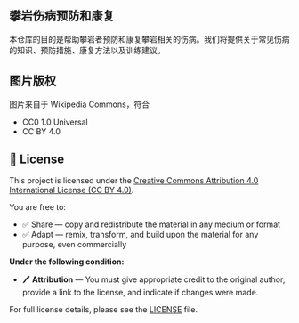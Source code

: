 ## 攀岩伤病预防和康复

本仓库的目的是帮助攀岩者预防和康复攀岩相关的伤病。我们将提供关于常见伤病的知识、预防措施、康复方法以及训练建议。

## 图片版权

图片来自于 Wikipedia Commons，符合

- CC0 1.0 Universal
- CC BY 4.0

## 📜 License

This project is licensed under the [Creative Commons Attribution 4.0 International License (CC BY 4.0)](https://creativecommons.org/licenses/by/4.0/).

You are free to:

- ✅ Share — copy and redistribute the material in any medium or format
- ✅ Adapt — remix, transform, and build upon the material for any purpose, even commercially

**Under the following condition:**

- 🖊 **Attribution** — You must give appropriate credit to the original author, provide a link to the license, and indicate if changes were made.

For full license details, please see the [LICENSE](./LICENSE) file.
